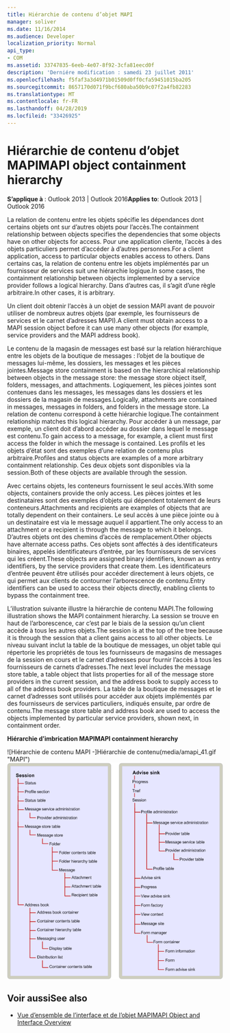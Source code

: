 ```yaml
---
title: Hiérarchie de contenu d’objet MAPI
manager: soliver
ms.date: 11/16/2014
ms.audience: Developer
localization_priority: Normal
api_type:
- COM
ms.assetid: 33747835-6eeb-4e07-8f92-3cfa81eecd0f
description: 'Derniére modification : samedi 23 juillet 2011'
ms.openlocfilehash: f5faf3a3d4971b01509d0ff0cfa59451015ba205
ms.sourcegitcommit: 8657170d071f9bcf680aba50b9c07f2a4fb82283
ms.translationtype: MT
ms.contentlocale: fr-FR
ms.lasthandoff: 04/28/2019
ms.locfileid: "33426925"
---
```

# <a name="mapi-object-containment-hierarchy"></a><span data-ttu-id="2e021-103">Hiérarchie de contenu d’objet MAPI</span><span class="sxs-lookup"><span data-stu-id="2e021-103">MAPI object containment hierarchy</span></span>
  
<span data-ttu-id="2e021-104">**S’applique à** : Outlook 2013 | Outlook 2016</span><span class="sxs-lookup"><span data-stu-id="2e021-104">**Applies to**: Outlook 2013 | Outlook 2016</span></span> 
  
<span data-ttu-id="2e021-105">La relation de contenu entre les objets spécifie les dépendances dont certains objets ont sur d’autres objets pour l’accès.</span><span class="sxs-lookup"><span data-stu-id="2e021-105">The containment relationship between objects specifies the dependencies that some objects have on other objects for access.</span></span> <span data-ttu-id="2e021-106">Pour une application cliente, l’accès à des objets particuliers permet d’accéder à d’autres personnes.</span><span class="sxs-lookup"><span data-stu-id="2e021-106">For a client application, access to particular objects enables access to others.</span></span> <span data-ttu-id="2e021-107">Dans certains cas, la relation de contenu entre les objets implémentés par un fournisseur de services suit une hiérarchie logique.</span><span class="sxs-lookup"><span data-stu-id="2e021-107">In some cases, the containment relationship between objects implemented by a service provider follows a logical hierarchy.</span></span> <span data-ttu-id="2e021-108">Dans d’autres cas, il s’agit d’une règle arbitraire.</span><span class="sxs-lookup"><span data-stu-id="2e021-108">In other cases, it is arbitrary.</span></span> 
  
<span data-ttu-id="2e021-109">Un client doit obtenir l’accès à un objet de session MAPI avant de pouvoir utiliser de nombreux autres objets (par exemple, les fournisseurs de services et le carnet d’adresses MAPI).</span><span class="sxs-lookup"><span data-stu-id="2e021-109">A client must obtain access to a MAPI session object before it can use many other objects (for example, service providers and the MAPI address book).</span></span>
  
<span data-ttu-id="2e021-110">Le contenu de la magasin de messages est basé sur la relation hiérarchique entre les objets de la boutique de messages : l’objet de la boutique de messages lui-même, les dossiers, les messages et les pièces jointes.</span><span class="sxs-lookup"><span data-stu-id="2e021-110">Message store containment is based on the hierarchical relationship between objects in the message store: the message store object itself, folders, messages, and attachments.</span></span> <span data-ttu-id="2e021-111">Logiquement, les pièces jointes sont contenues dans les messages, les messages dans les dossiers et les dossiers de la magasin de messages.</span><span class="sxs-lookup"><span data-stu-id="2e021-111">Logically, attachments are contained in messages, messages in folders, and folders in the message store.</span></span> <span data-ttu-id="2e021-112">La relation de contenu correspond à cette hiérarchie logique.</span><span class="sxs-lookup"><span data-stu-id="2e021-112">The containment relationship matches this logical hierarchy.</span></span> <span data-ttu-id="2e021-113">Pour accéder à un message, par exemple, un client doit d’abord accéder au dossier dans lequel le message est contenu.</span><span class="sxs-lookup"><span data-stu-id="2e021-113">To gain access to a message, for example, a client must first access the folder in which the message is contained.</span></span> <span data-ttu-id="2e021-114">Les profils et les objets d’état sont des exemples d’une relation de contenu plus arbitraire.</span><span class="sxs-lookup"><span data-stu-id="2e021-114">Profiles and status objects are examples of a more arbitrary containment relationship.</span></span> <span data-ttu-id="2e021-115">Ces deux objets sont disponibles via la session.</span><span class="sxs-lookup"><span data-stu-id="2e021-115">Both of these objects are available through the session.</span></span> 
  
<span data-ttu-id="2e021-116">Avec certains objets, les conteneurs fournissent le seul accès.</span><span class="sxs-lookup"><span data-stu-id="2e021-116">With some objects, containers provide the only access.</span></span> <span data-ttu-id="2e021-117">Les pièces jointes et les destinataires sont des exemples d’objets qui dépendent totalement de leurs conteneurs.</span><span class="sxs-lookup"><span data-stu-id="2e021-117">Attachments and recipients are examples of objects that are totally dependent on their containers.</span></span> <span data-ttu-id="2e021-118">Le seul accès à une pièce jointe ou à un destinataire est via le message auquel il appartient.</span><span class="sxs-lookup"><span data-stu-id="2e021-118">The only access to an attachment or a recipient is through the message to which it belongs.</span></span> <span data-ttu-id="2e021-119">D’autres objets ont des chemins d’accès de remplacement.</span><span class="sxs-lookup"><span data-stu-id="2e021-119">Other objects have alternate access paths.</span></span> <span data-ttu-id="2e021-120">Ces objets sont affectés à des identificateurs binaires, appelés identificateurs d’entrée, par les fournisseurs de services qui les créent.</span><span class="sxs-lookup"><span data-stu-id="2e021-120">These objects are assigned binary identifiers, known as entry identifiers, by the service providers that create them.</span></span> <span data-ttu-id="2e021-121">Les identificateurs d’entrée peuvent être utilisés pour accéder directement à leurs objets, ce qui permet aux clients de contourner l’arborescence de contenu.</span><span class="sxs-lookup"><span data-stu-id="2e021-121">Entry identifiers can be used to access their objects directly, enabling clients to bypass the containment tree.</span></span> 
  
<span data-ttu-id="2e021-122">L’illustration suivante illustre la hiérarchie de contenu MAPI.</span><span class="sxs-lookup"><span data-stu-id="2e021-122">The following illustration shows the MAPI containment hierarchy.</span></span> <span data-ttu-id="2e021-123">La session se trouve en haut de l’arborescence, car c’est par le biais de la session qu’un client accède à tous les autres objets.</span><span class="sxs-lookup"><span data-stu-id="2e021-123">The session is at the top of the tree because it is through the session that a client gains access to all other objects.</span></span> <span data-ttu-id="2e021-124">Le niveau suivant inclut la table de la boutique de messages, un objet table qui répertorie les propriétés de tous les fournisseurs de magasins de messages de la session en cours et le carnet d’adresses pour fournir l’accès à tous les fournisseurs de carnets d’adresses.</span><span class="sxs-lookup"><span data-stu-id="2e021-124">The next level includes the message store table, a table object that lists properties for all of the message store providers in the current session, and the address book to supply access to all of the address book providers.</span></span> <span data-ttu-id="2e021-125">La table de la boutique de messages et le carnet d’adresses sont utilisés pour accéder aux objets implémentés par des fournisseurs de services particuliers, indiqués ensuite, par ordre de contenu.</span><span class="sxs-lookup"><span data-stu-id="2e021-125">The message store table and address book are used to access the objects implemented by particular service providers, shown next, in containment order.</span></span>
  
<span data-ttu-id="2e021-126">**Hiérarchie d’imbrication MAPI**</span><span class="sxs-lookup"><span data-stu-id="2e021-126">**MAPI containment hierarchy**</span></span>
  
<span data-ttu-id="2e021-127">![Hiérarchie de contenu MAPI -]Hiérarchie de contenu(media/amapi_41.gif "MAPI")</span><span class="sxs-lookup"><span data-stu-id="2e021-127">![MAPI containment hierarchy](media/amapi_41.gif "MAPI containment hierarchy")</span></span>
  
## <a name="see-also"></a><span data-ttu-id="2e021-128">Voir aussi</span><span class="sxs-lookup"><span data-stu-id="2e021-128">See also</span></span>

- [<span data-ttu-id="2e021-129">Vue d’ensemble de l’interface et de l’objet MAPI</span><span class="sxs-lookup"><span data-stu-id="2e021-129">MAPI Object and Interface Overview</span></span>](mapi-object-and-interface-overview.md)

